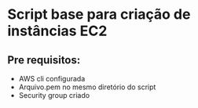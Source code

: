# Script base para criação de instâncias EC2

## Pre requisitos:
- AWS cli configurada
- Arquivo.pem no mesmo diretório do script
- Security group criado
